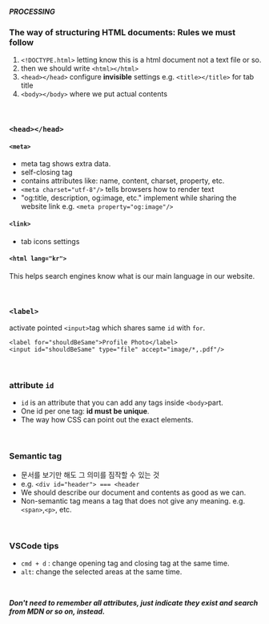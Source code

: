 ***PROCESSING***

### The way of structuring HTML documents: Rules we must follow
1. ```<!DOCTYPE.html>``` letting know this is a html document not a text file or so.
2. then we should write ```<html></html>```
3. ```<head></head>``` configure **invisible** settings e.g. ```<title></title>``` for tab title
4. ```<body></body>``` where we put actual contents

<br/>

### ```<head></head>```
#### ```<meta>```
- meta tag shows extra data.
- self-closing tag
- contains attributes like: name, content, charset, property, etc.
- ```<meta charset="utf-8"/>``` tells browsers how to render text
- "og:title, description, og:image, etc." implement while sharing the website link e.g. ```<meta property="og:image"/>``` 
#### ```<link>```
- tab icons settings
#### ```<html lang="kr">```
This helps search engines know what is our main language in our website.

<br/>

### ```<label>```
activate pointed ```<input>```tag which shares same ```id``` with ```for```.
```
<label for="shouldBeSame">Profile Photo</label>
<input id="shouldBeSame" type="file" accept="image/*,.pdf"/> 
```

<br/>

### attribute ```id```
- ```id``` is an attribute that you can add any tags inside ```<body>```part.
- One id per one tag: **id must be unique**.
- The way how CSS can point out the exact elements.

<br/>

### Semantic tag
- 문서를 보기만 해도 그 의미를 짐작할 수 있는 것
- e.g. ```<div id="header"> === <header```
- We should describe our document and contents as good as we can.
- Non-semantic tag means a tag that does not give any meaning. e.g. ```<span>```,```<p>```, etc.

<br/>

### VSCode tips
- ```cmd + d``` : change opening tag and closing tag at the same time.
- ```alt```: change the selected areas at the same time.

<br/>

***Don't need to remember all attributes, just indicate they exist and search from MDN or so on, instead.***
  
  
  
  
  
  
  
  
  
  
  
 
